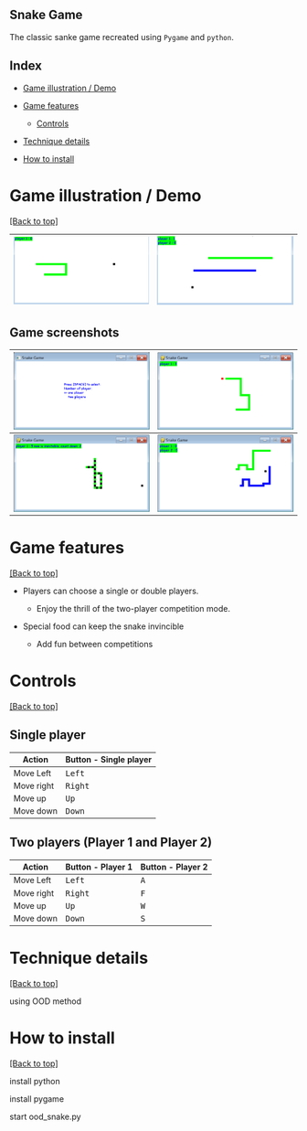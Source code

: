 ## Snake Game

The classic sanke game recreated using `Pygame` and `python`.



## Index

- [Game illustration / Demo](https://github.com/aawe44/OOD_snake#game-illustration--demo) 

- [Game features](https://github.com/aawe44/OOD_snake#game-features) 

  - [Controls](https://github.com/aawe44/OOD_snake#controls) 

- [Technique details](https://github.com/aawe44/OOD_snake#technique-details) 

- [How to install](https://github.com/aawe44/OOD_snake#how-to-install-how-to-playcontrols) 

  




# Game illustration / Demo

[[Back to top]](https://github.com/aawe44/OOD_snake#index)

|![Screen 1](https://raw.githubusercontent.com/aawe44/pic_for_OOD_snake/master/gif/single.gif)|![Screen 2](https://raw.githubusercontent.com/aawe44/pic_for_OOD_snake/master/gif/two.gif)
|---------------------------------------------|---------------------------------------------|


## Game screenshots
| ![Screen 1](https://raw.githubusercontent.com/aawe44/pic_for_OOD_snake/master/01_start_game.png) | ![Screen 2](https://raw.githubusercontent.com/aawe44/pic_for_OOD_snake/master/02_single_player.png) |
|---------------------------------------------|---------------------------------------------|
| ![Screen 3](https://raw.githubusercontent.com/aawe44/pic_for_OOD_snake/master/03_food.png) | ![Screen 4](https://raw.githubusercontent.com/aawe44/pic_for_OOD_snake/master/04_two_player.png) |



# Game features 

[[Back to top]](https://github.com/aawe44/OOD_snake#index)

* Players can choose a single or double players.
  * Enjoy the thrill of the two-player competition mode.


* Special food can keep the snake invincible
  * Add fun between competitions


# Controls

[[Back to top]](https://github.com/aawe44/OOD_snake#index)

## Single player       

| Action       | Button - Single player |
|--------------|------------------------|
| Move Left    | <kbd>Left</kbd>        |
| Move right   | <kbd>Right</kbd>       |
| Move up      | <kbd>Up</kbd>          |
| Move down    | <kbd>Down</kbd>        |


## Two players (Player 1 and Player 2)

| Action       | Button - Player 1   | Button - Player 2 |
|--------------|---------------------|--------------|
| Move Left    | <kbd>Left</kbd>     |<kbd>A</kbd>     |
| Move right   | <kbd>Right</kbd>    |<kbd>F</kbd>     |
| Move up      | <kbd>Up</kbd>       |<kbd>W</kbd>     |
| Move down    | <kbd>Down</kbd>     |<kbd>S</kbd>     |




# Technique details

[[Back to top]](https://github.com/aawe44/OOD_snake#index)

using OOD method


# How to install

[[Back to top]](https://github.com/aawe44/OOD_snake#index)

install python 

install pygame 

start ood_snake.py



